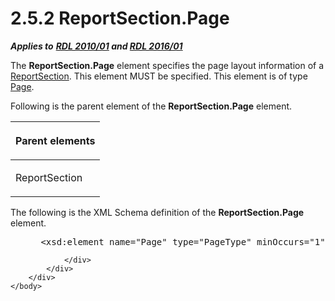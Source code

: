 <html dir="LTR" xmlns:mshelp="http://msdn.microsoft.com/mshelp" xmlns:ddue="http://ddue.schemas.microsoft.com/authoring/2003/5" xmlns:xlink="http://www.w3.org/1999/xlink" xmlns:tool="http://www.microsoft.com/tooltip">
    <head>
        <meta http-equiv="Content-Type" content="text/html; CHARSET=utf-8"></meta>
        <meta name="save" content="history"></meta>
        <title>2.5.2 ReportSection.Page</title>
        <xml>
            <mshelp:toctitle title="2.5.2 ReportSection.Page"></mshelp:toctitle>
            <mshelp:rltitle title="[MS-RDL]: ReportSection.Page"></mshelp:rltitle>
            <mshelp:keyword index="A" term="9bbd51e2-ed21-498e-8080-88a1df1ad3b8"></mshelp:keyword>
            <mshelp:attr name="DCSext.ContentType" value="open specification"></mshelp:attr>
            <mshelp:attr name="AssetID" value="9bbd51e2-ed21-498e-8080-88a1df1ad3b8"></mshelp:attr>
            <mshelp:attr name="TopicType" value="kbRef"></mshelp:attr>
            <mshelp:attr name="DCSext.Title" value="[MS-RDL]: ReportSection.Page" />
        </xml>
    </head>
    <body>
        <div id="header">
            <h1 class="heading">2.5.2 ReportSection.Page</h1>
        </div>
        <div id="mainSection">
            <div id="mainBody">
                <div id="allHistory" class="saveHistory"></div>
                <div id="sectionSection0" class="section" name="collapseableSection">
                    

<p><b><i>Applies to</i></b><i> </i><a href="3428e690-a348-4ec7-8a6a-8efb42d2cdee.md"><b><i>RDL 2010/01</i></b></a><b><i>
and </i></b><a href="52ce3983-2bfc-4e72-9359-42aaf5fe4509.md"><b><i>RDL 2016/01</i></b></a></p>

<p>The <b>ReportSection.Page</b> element specifies the page
layout information of a <a href="96c3d25f-d8ce-4fe4-ab03-592edaa4a1da.md">ReportSection</a>.
This element MUST be specified. This element is of type <a href="b5e525d5-00d6-4e1a-8813-55f327da6b4c.md">Page</a>.</p>

<p>Following is the parent element of the <b>ReportSection.Page</b>
element.</p>

<table>
 <thead>
  <tr>
   <th>
   <p>Parent elements</p>
   </th>
  </tr>
 </thead>
 <tr>
  <td>
  <p>ReportSection</p>
  </td>
 </tr>
</table>

<p>The following is the XML Schema definition of the <b>ReportSection.Page</b>
element.</p>

<dl>
<dd>
<div><pre> &lt;xsd:element name=&quot;Page&quot; type=&quot;PageType&quot; minOccurs=&quot;1&quot; /&gt;
</pre></div>
</dd></dl>


                </div>
            </div>
        </div>
    </body>
</html>